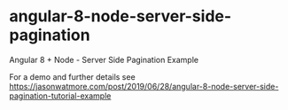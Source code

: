 # angular-8-node-server-side-pagination

Angular 8 + Node - Server Side Pagination Example

For a demo and further details see https://jasonwatmore.com/post/2019/06/28/angular-8-node-server-side-pagination-tutorial-example
